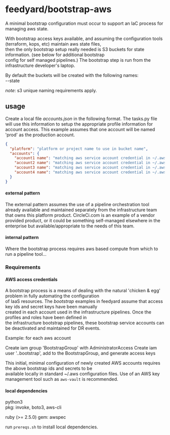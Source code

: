# feedyard/bootstrap-aws
A minimal bootstrap configuration must occur to support an IaC process for managing aws state.  

With bootstrap access keys available, and assuming the configuration tools (terraform, kops, etc) maintain aws state files,  
then the only bootstrap setup really needed is S3 buckets for state information. (see below for additional bootstrap  
config for self managed pipelines.) The bootstrap step is run from the infrastructure developer's laptop.  

By default the buckets will be created with the following names:  
<project or org name parameter>-<account name>-state  

_note_:  s3 unique naming requirements apply.  


## usage

Create a local file _accounts.json_ in the following format. The tasks.py file will use this information to setup the
appropriate profile information for account access. This example assumes that one account will be named 'prod' as the
production account.

```json
{
  "platform": "platform or project name to use in bucket name",
  "accounts": {
    "account1 name": "matching aws service account credential in ~/.aws/credentials",
    "account2 name": "matching aws service account credential in ~/.aws/credentials",
    "account3 name": "matching aws service account credential in ~/.aws/credentials",
    "account4 name": "matching aws service account credential in ~/.aws/credentials"
  }
}
```

#### external pattern
The external pattern assumes the use of a pipeline orchestration tool already available and maintained separately from
the infrastructure team that owns this platform product. CircleCi.com is an example of a vendor provided product, or it
could be something self-managed elsewhere in the enterprise but available/appropriate to the needs of this team.

#### internal pattern
Where the bootstrap process requires aws based compute from which to run a pipeline tool...

### Requirements

#### AWS access credentials  

A bootstrap process is a means of dealing with the natural 'chicken & egg' problem in fully automating the configuration  
of IaaS resources. The _bootstrap_ examples in feedyard assume that access key ids and secret keys have been manually  
created in each account used in the infrastructure pipelines. Once the profiles and roles have been defined in  
the infrastructure bootstrap pipelines, these bootstrap service accounts can be deactivated and maintained for DR events.  

Example:  for each aws account

Create iam group 'BootstrapGroup' with AdministratorAccess
Create iam user '<organization>.<account>.bootstrap', add to the BootstrapGroup, and generate access keys 

This initial, minimal configuration of newly created AWS accounts requires the above bootstrap ids and secrets to be  
available locally in standard ~/.aws configuration files. Use of an AWS key management tool such as `aws-vault` is recommended.

#### local dependencies

python3  
  pkg: invoke, boto3, aws-cli  
  
ruby (>= 2.5.0)
  gem: awspec

run `prereqs.sh` to install local dependencies.  